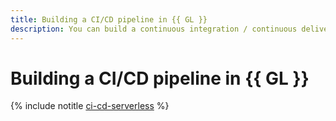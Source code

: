 ```yaml
---
title: Building a CI/CD pipeline in {{ GL }}
description: You can build a continuous integration / continuous delivery (CI/CD) pipeline using serverless products.
---
```


# Building a CI/CD pipeline in {{ GL }}

{% include notitle [ci-cd-serverless](../../_tutorials/serverless/ci-cd-serverless.md) %}